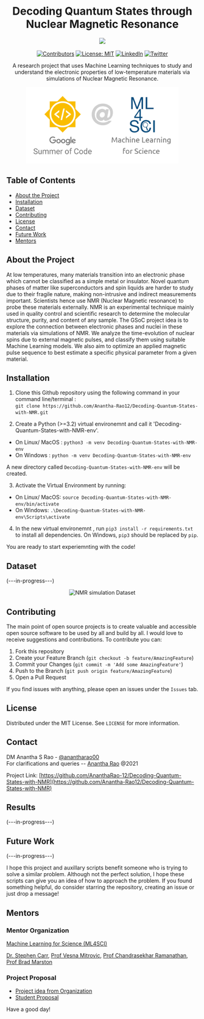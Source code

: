 <div align="center">

  # Decoding Quantum States through <br> Nuclear Magnetic Resonance

  <a href="https://summerofcode.withgoogle.com/projects/#6588988095201280" target="_blank"><img src="https://img.shields.io/badge/Google%20Summer%20of%20Code-2021-fbbc05?style=flat&logo=data%3Aimage%2Fpng%3Bbase64%2CiVBORw0KGgoAAAANSUhEUgAAAGQAAABkCAMAAABHPGVmAAAALVBMVEVHcEz7vQD7vQD8vQD7vQD8vQD7vQD8vQD8vQD7vQD7vQD8vQD7vQD7vQD7vQAgxtLpAAAADnRSTlMAZvVQ6QrVPhl6oSmHvzL6LQUAAASGSURBVHjatdnZdusgDAVQELMY%2Fv9zb2%2Bwc%2BIKDzQLvTXB3gYBFqmaDVeKU4sCBlFyy43WqLjlBpR1BpR1BpR1xjoFxmIFBpSVBpSVBpSVBpSVBpQ1xvdK1oPgblhfOWltjNaJq7ddYT2IfImYJqMDrENUChGDZn%2FWQ%2FMHxBcD4BMyBc5XCHkNQTq60vfIgXAx5xByju6T8V8itsT3%2FUPi6r39Ce8rp%2FCWYrHfIDXs95FZJs%2FvTob6Z4T2buQE4eikvHeG%2FoZY7TpRfDsNWzrjtP0L4s12NYhh%2BO1ZjJ9HfOjdYGo3QZx7YvwEAgOPdx3eQJlArMFA3wXSZ%2BwMQvplJGoPY6sqNU0gxcGYUVx5jtSIx3oS6HysTxEbMMDPAmkM9iFSXnPXt8nwuQ%2FYI8TH%2F425TQe7%2FnBPEH2bECI6T4t%2Bgvh4N1istR50FJdeIX1Ek%2FqJdGGQOWmAa4u7rn18vuuIzUq52gbxvpiSuzIau%2BuO9FUUfTvvCjcoQ4MMltRnEOqF0pdD%2FwiBZWxoqGCn8r2VGKIUCHOoTyHK2g7y1bsJRRqNe3%2FlXv5GbNhWEWXxbsf1UITRF4kYcM4KiI%2FbeFIevNNq7P2EIg0bVL%2BfqCcyYV2rbDdExWSPjUPPGBRh9JTowTscW0Dqf%2BwLXGmPthgKKMJo1f1OSQ29hf1Mbdlmg5NFV1H7KoICA3mruIQ4vl4TTFhvuAlxxrdb1J55KMJoBatEPCv6mr3sJzK%2F9RQKDAx49Ji5ctSLwsxAxgyuiduOAeVtIG14zppPKtAka9lcMZz71IHyNoAcCpvIx6UfxGLleCim3ggUpe0dQhe7I86mWvQERZmCIocryAqPsdYOSQlVIjCgyMRbLSaXxi3GD4LEw4AipzCyyvS5a5ThMpJTGAYUuQljhiWL53R11FN5BxhQsK0UWbE747E7evGV2FaEAUWmDave0H4LQxg6nErl1IEBBRdmOzjkBPpdqFB%2BpUtUGb0tDKloZP44hQLthQoDwXYiXlowpMJIymExdARL8SViYzymhGEMFR%2FR3cOyNoRCpQcZFu1s6AsNhlQuSiJP%2B1Kk90dNRHW9BYyhwlszhNgdb05CjmGcKDb3DotAoYIYV9wWxjDSZcHNmN%2Fj0KpPm3R7dMjq7HlrSokvjIqjww3SEhb4XJDpg3CLvM9%2BPG%2FMHOcaOwzYRFScNe8QHJb9nOEDhvkGwV48eZC3BgfzWwSHZaXthKEVMvkMaQnKhKESzSCkJ37uQqlJ7RmCIcbr%2By5qUEjiIwQK3q4yZKHqYDxEUIo4U6%2BNahxKr0kEZwv8HC%2BDqo69UaI2ieBAujN2RNhOoPybQjBr9oNSKNXSoQ%2B2luCUQuk1iSCIg9oiZl24Vv8TtXLROaotAtO3%2F9ooWSFcjDnH6BQio2SZQSRz%2FpsPfsifQ2RY1tmNBM3oxQRCbRjkOZn%2FEACT2J%2B1vkZiGESyG1SZS%2FqJ1wTogE1hEFHNh9yNCbvvREwqCwwoawwoKw0oKw0oKw0oKw0oKw0oKw0oMFYqMFYqMFYqMBYq88Y%2FxB7wiOJRvWkAAAAASUVORK5CYII%3D" /></a>
  

[![Contributors][contributors-shield]][contributors-url]
[![License: MIT](https://img.shields.io/badge/License-MIT-yellow.svg)](https://opensource.org/licenses/MIT)
[![LinkedIn][linkedin-shield]][linkedin-url]
[![Twitter][twitter-shield]][twitter-url]

 A research project that uses Machine Learning techniques to study and understand the electronic properties of low-temperature materials via simulations of Nuclear Magnetic Resonance. 
  
  <a href="https://ml4sci.org/" target="_blank"><img alt="gsoc@ml4sci" height="200px" src="https://github.com/Anantha-Rao12/Decoding-Quantum-States-with-NMR/blob/main/Assests/gsoc-ml4sci.jpg" /></a>

</div>

## Table of Contents

* [About the Project](#about-the-project)
* [Installation](#installation)
* [Dataset](#dataset)
* [Contributing](#contributing)
* [License](#license)
* [Contact](#contact)
* [Future Work](#future-work)
* [Mentors](#mentors)

## About the Project

At low temperatures, many materials transition into an electronic phase which cannot be classified as a simple metal or insulator. Novel quantum phases of matter like superconductors and spin liquids are harder to study due to their fragile nature, making non-intrusive and indirect measurements important. Scientists hence use NMR (Nuclear Magnetic resonance) to probe these materials externally. NMR is an experimental technique mainly used in quality control and scientific research to determine the molecular structure, purity, and content of any sample. The GSoC project idea is to explore the connection between electronic phases and nuclei in these materials via simulations of NMR. We analyze the time-evolution of nuclear spins due to external magnetic pulses, and classify them using suitable Machine Learning models. We also aim to optimize an applied magnetic pulse sequence to best estimate a specific physical parameter from a given material.


## Installation

1. Clone this Github repository using the following command in your command line/terminal : <br>
```git clone https://github.com/Anantha-Rao12/Decoding-Quantum-States-with-NMR.git```

2. Create a Python (>=3.2) virtual environemnt and call it 'Decoding-Quantum-States-with-NMR-env'.
  - On Linux/ MacOS : ```python3 -m venv Decoding-Quantum-States-with-NMR-env```
  - On Windows : ```python -m venv Decoding-Quantum-States-with-NMR-env```

A new directory called `Decoding-Quantum-States-with-NMR-env` will be created. 

3. Activate the Virtual Environment by running:
  - On Linux/ MacOS: ```source Decoding-Quantum-States-with-NMR-env/bin/activate```
  - On Windows: ```.\Decoding-Quantum-States-with-NMR-env\Scripts\activate```

4. In the new virtual environemnt , run ```pip3 install -r requirements.txt``` to install all dependencies. On Windows, `pip3` should be replaced by `pip`.

You are ready to start experiemnting with the code!

## Dataset

(---in-progress---)

<div align="center">
<img src="https://github.com/Anantha-Rao12/Decoding-Quantum-States-with-NMR/blob/main/Assests/dataset_1.png"  alt="NMR simulation Dataset" width="800" height="400">
</div>

## Contributing

The main point of open source projects is to create valuable and accessible open source software to be used by all and build by all. I would love to receive suggestions and contributions. To contribute you can: 
 
1. Fork this repository
2. Create your Feature Branch (`git checkout -b feature/AmazingFeature`)
3. Commit your Changes (`git commit -m 'Add some AmazingFeature'`)
4. Push to the Branch (`git push origin feature/AmazingFeature`)
5. Open a Pull Request

If you find issues with anything, please open an issues under the `Issues` tab. 

## License

Distributed under the MIT License. See `LICENSE` for more information.

## Contact

DM Anantha S Rao - [@anantharao00](https://twitter.com/anantharao00) <br>
For clarifications and queries -- [Anantha Rao](mailto:aanantha.s.rao@gmail.com?subject=[GSoC2021_NMR]) @2021

Project Link: [https://github.com/AnanthaRao-12/Decoding-Quantum-States-with-NMR](https://github.com/Anantha-Rao12/Decoding-Quantum-States-with-NMR)


## Results

(---in-progress---)

## Future Work

(---in-progress---)

I hope this project and auxillary scripts benefit someone who is trying to solve a similar problem. Although not the perfect solution, I hope these scripts can give you an idea of how to approach the problem. If you found something helpful, do consider starring the repository, creating an issue or just drop a message! 


## Mentors

### Mentor Organization
[Machine Learning for Science (ML4SCI)](https://ml4sci.org/)

[Dr. Stephen Carr](https://sites.google.com/view/stcarr), [Prof Vesna Mitrovic](https://brown.edu/Research/condensed-matter-nmr/), [Prof Chandrasekhar Ramanathan](https://sites.dartmouth.edu/quantum-spin-lab/), [Prof Brad Marston](https://sites.brown.edu/bradmarston/)

### Project Proposal

- [Project idea from Organization](https://ml4sci.org/gsoc/2021/proposal_NMR.html)
- [Student Proposal](https://github.com/Anantha-Rao12/Decoding-Quantum-States-with-NMR/blob/main/Assests/GSoC21-ML4SCI_NMR_Proposal-AnanthaRao.pdf)


Have a good day! 

<!-- MARKDOWN LINKS & IMAGES -->

[contributors-shield]: https://img.shields.io/github/contributors/Anantha-Rao12/Decoding-Quantum-States-with-NMR.svg?style=flat-square
[contributors-url]: https://github.com/Anantha-Rao12/Decoding-Quantum-States-with-NMR/graphs/contributors
[linkedin-shield]: https://img.shields.io/badge/-LinkedIn-black.svg?style=flat-square&logo=linkedin&colorB=555
[linkedin-url]: https://www.linkedin.com/in/anantha-s-rao/
[twitter-shield]: https://img.shields.io/twitter/follow/anantharao00?color=%23000011&label=Follow
[twitter-url]: https://twitter.com/anantharao00/
